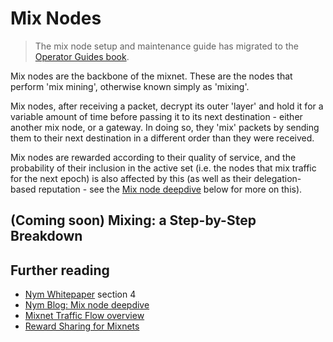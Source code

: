 # Mix Nodes

> The mix node setup and maintenance guide has migrated to the [Operator Guides book](https://nymtech.net/operators/nodes/mix-node-setup.html).

Mix nodes are the backbone of the mixnet. These are the nodes that perform 'mix mining', otherwise known simply as 'mixing'. 

Mix nodes, after receiving a packet, decrypt its outer 'layer' and hold it for a variable amount of time before passing it to its next destination - either another mix node, or a gateway. In doing so, they 'mix' packets by sending them to their next destination in a different order than they were received. 

Mix nodes are rewarded according to their quality of service, and the probability of their inclusion in the active set (i.e. the nodes that mix traffic for the next epoch) is also affected by this (as well as their delegation-based reputation - see the [Mix node deepdive](#further-reading) below for more on this). 

## (Coming soon) Mixing: a Step-by-Step Breakdown

## Further reading
* [Nym Whitepaper](https://nymtech.net/nym-whitepaper.pdf) section 4 
* [Nym Blog: Mix node deepdive](https://blog.nymtech.net/nym-mixnodes-deep-dive-d2b91917f097)
* [Mixnet Traffic Flow overview](../architecture/traffic-flow.md)
* [Reward Sharing for Mixnets](https://nymtech.net/nym-cryptoecon-paper.pdf)
